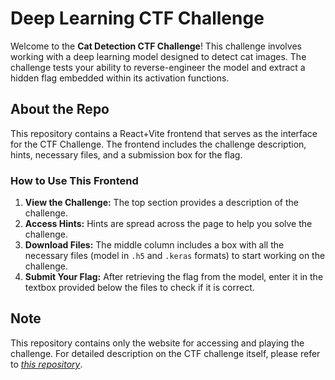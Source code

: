 # Deep Learning CTF Challenge

Welcome to the **Cat Detection CTF Challenge**! This challenge involves working with a deep learning model designed to detect cat images. The challenge tests your ability to reverse-engineer the model and extract a hidden flag embedded within its activation functions.

## About the Repo
This repository contains a React+Vite frontend that serves as the interface for the CTF Challenge. The frontend includes the challenge description, hints, necessary files, and a submission box for the flag.

### How to Use This Frontend
1. **View the Challenge:** The top section provides a description of the challenge.
2. **Access Hints:** Hints are spread across the page to help you solve the challenge.
3. **Download Files:** The middle column includes a box with all the necessary files (model in `.h5` and `.keras` formats) to start working on the challenge.
4. **Submit Your Flag:** After retrieving the flag from the model, enter it in the textbox provided below the files to check if it is correct.

## Note 
This repository contains only the website for accessing and playing the challenge. For detailed description on the CTF challenge itself, please refer to *[this repository]([https://github.com/Aquila0911/Cryptonite-AI-TP/tree/main/CTF_Task](https://github.com/ansh0eman/Cryptonite-AI-taskphase/tree/main/Task_4_CTF))*.
